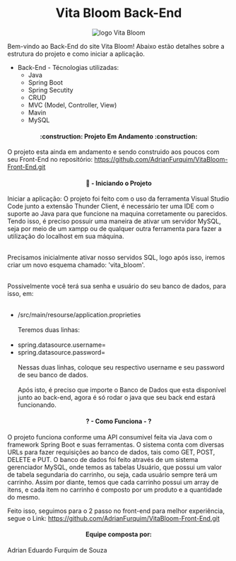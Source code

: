 <h1 align="center"> Vita Bloom Back-End </h1>

<div align="center">


![logo Vita Bloom](https://github.com/AdrianFurquim/VitaBloom-Back-End/assets/116688048/0b5a8582-c31e-45bb-93ea-67ed58191def)


</div>


Bem-vindo ao Back-End do site Vita Bloom!
Abaixo estão detalhes sobre a estrutura do projeto e como iniciar a aplicação.

<ul>
  <li>Back-End - Técnologias utilizadas: 
    <ul>
      <li>Java</li>
      <li>Spring Boot</li>
      <li>Spring Secutity</li>
      <li>CRUD</li>
      <li>MVC (Model, Controller, View)</li>
      <li>Mavin</li>
      <li>MySQL</li>
    </ul>
  </li>
</ul>

<h4 align="center"> 
    :construction:  Projeto Em Andamento  :construction:
</h4>

O projeto esta ainda em andamento e sendo construido aos poucos com seu Front-End no repositório: https://github.com/AdrianFurquim/VitaBloom-Front-End.git

<h4 align="center"> 
    📁 - Iniciando o Projeto
</h4>
Iniciar a aplicação: O projeto foi feito com o uso da ferramenta Visual Studio Code junto a extensão Thunder Client, é necessário ter uma IDE com o suporte ao Java para que funcione na maquina corretamente ou parecidos. Tendo isso, é preciso possuir uma maneira de ativar um servidor MySQL, seja por meio de um xampp ou de qualquer outra ferramenta para fazer a utilização do localhost em sua máquina.<br><br>

Precisamos inicialmente ativar nosso servidos SQL, logo após isso, iremos criar um novo esquema chamado: 'vita_bloom'.<br><br>

Possivelmente você terá sua senha e usuário do seu banco de dados, para isso, em: <br><br>
 - /src/main/resourse/application.proprieties
<br><br>
Teremos duas linhas: <br><br>
 - spring.datasource.username= <br>
 - spring.datasource.password= <br><br>
Nessas duas linhas, coloque seu respectivo username e seu password de seu banco de dados. <br><br>
Após isto, é preciso que importe o Banco de Dados que esta disponível junto ao back-end, agora é só rodar o java que seu back end estará funcionando.


<h4 align="center"> 
    ? - Como Funciona - ?
</h4>

O projeto funciona conforme uma API consumivel feita via Java com o framework Spring Boot e suas ferramentas. O sistema conta com diversas URLs para fazer requisições ao banco de dados, tais como GET, POST, DELETE e PUT.
O banco de dados foi feito através de um sistema gerenciador MySQL, onde temos as tabelas Usuário, que possui um valor de tabela segundaria do carrinho, ou seja, cada usuário sempre terá um carrinho. Assim por diante, temos que cada carrinho possui um array de itens, e cada item no carrinho é composto por um produto e a quantidade do mesmo. 

Feito isso, seguimos para o 2 passo no front-end para melhor experiência, segue o Link: https://github.com/AdrianFurquim/VitaBloom-Front-End.git
<h4 align="center"> 
    Equipe composta por:
</h4>
Adrian Eduardo Furquim de Souza



